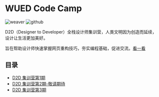 # WUED Code Camp

![weaver](https://img.shields.io/static/v1.svg?label=Weaver&message=UED&color=#c7161e)
![github](https://img.shields.io/github/stars/weaver-design/wued-code-camp.svg?style=social)

D2D（Designer to Developer）全栈设计师集训营，人类文明因为创造而延续，设计让生活更加美好。

旨在帮助设计师快速掌握网页重构技巧，夯实编程基础，促进交流。[看一看](https://weaver-design.github.io/wued-code-camp/.)

## 目录

- [D2D 集训营第1期](https://weaver-design.github.io/wued-code-camp/d2d/1.html)
- [D2D 集训营第2期-敬请期待](#)
- [D2D 集训营第3期](https://weaver-design.github.io/wued-code-camp/d2d/3.html)
